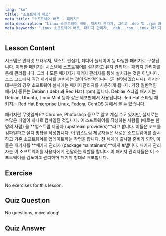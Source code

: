 ```yaml
---
lang: "ko"
title: "소프트웨어 배포"
meta_title: "소프트웨어 배포 - 패키지"
meta_description: "Linux 소프트웨어 배포, 패키지 관리자, 그리고 .deb 및 .rpm 과 같은 패키지 유형에 대해 알아보세요. Linux 시스템에서 소프트웨어가 어떻게 관리되는지 이해합니다."
meta_keywords: "Linux 소프트웨어 배포, 패키지 관리자, .deb, .rpm, Linux 패키지, 초급 Linux, Linux 튜토리얼, 소프트웨어 설치"
---
```


## Lesson Content

시스템은 인터넷 브라우저, 텍스트 편집기, 미디어 플레이어 등 다양한 패키지로 구성됩니다. 이러한 패키지는 시스템에 소프트웨어를 설치하고 유지 관리하는 패키지 관리자를 통해 관리됩니다. 그러나 모든 패키지가 패키지 관리자를 통해 설치되는 것은 아닙니다. 소스 코드에서 직접 패키지를 설치하는 것이 일반적입니다 (곧 설명하겠습니다). 하지만 대부분의 경우 소프트웨어 설치에는 패키지 관리자를 사용하게 됩니다. 가장 일반적인 패키지 종류는 Debian (.deb) 과 Red Hat (.rpm) 입니다. Debian 스타일 패키지는 Debian, Ubuntu, Linux Mint 등과 같은 배포판에서 사용됩니다. Red Hat 스타일 패키지는 Red Hat Enterprise Linux, Fedora, CentOS 등에서 볼 수 있습니다.

패키지란 무엇일까요? Chrome, Photoshop 등으로 알고 계실 수도 있지만, 실제로는 수많은 파일이 하나로 컴파일된 것입니다. 이 소프트웨어를 작성하는 사람들 (때로는 한 명의 사람) 을 **업스트림 제공자 (upstream providers)**라고 합니다. 이들은 코드를 컴파일하고 설치 방법을 작성합니다. 이 업스트림 제공자들은 새로운 소프트웨어를 출시하고 기존 소프트웨어를 업데이트하는 작업을 합니다. 전 세계에 출시할 준비가 되면, 이들은 패키지를 **패키지 관리자 (package maintainers)**에게 보냅니다. 패키지 관리자는 이 소프트웨어를 사용자에게 전달하는 역할을 합니다. 이 패키지 관리자들은 이 소프트웨어를 검토하고 관리하며 패키지 형태로 배포합니다.

## Exercise

No exercises for this lesson.

## Quiz Question

No questions, move along!

## Quiz Answer
